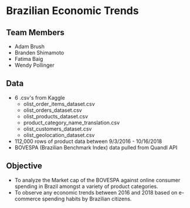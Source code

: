 # Brazilian Economic Trends

## Team Members 
- Adam Brush
- Branden Shimamoto
- Fatima Baig 
- Wendy Pollinger

## Data
- 6 .csv's from Kaggle
  - olist_order_items_dataset.csv
  - olist_orders_dataset.csv
  - olist_products_dataset.csv
  - product_category_name_translation.csv
  - olist_customers_dataset.csv
  - olist_geolocation_dataset.csv
- 112,000 rows of product data between 9/3/2016 - 10/16/2018 
- BOVESPA (Brazilian Benchmark Index) data pulled from Quandl API

## Objective
- To analyze the Market cap of the BOVESPA against online consumer spending in Brazil amongst a variety of product categories. 
- To observe any economic trends between 2016 and 2018 based on e-commerce spending habits by Brazilian citizens.



